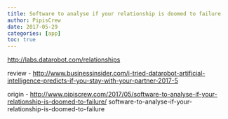 ```yaml
---
title: Software to analyse if your relationship is doomed to failure
author: PipisCrew
date: 2017-05-29
categories: [app]
toc: true
---
```


http://labs.datarobot.com/relationships

review - http://www.businessinsider.com/i-tried-datarobot-artificial-intelligence-predicts-if-you-stay-with-your-partner-2017-5

origin - http://www.pipiscrew.com/2017/05/software-to-analyse-if-your-relationship-is-doomed-to-failure/ software-to-analyse-if-your-relationship-is-doomed-to-failure